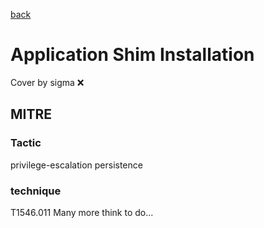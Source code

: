 [back](../index.md)
# Application Shim Installation
Cover by sigma :x: 
## MITRE
### Tactic
privilege-escalation
persistence
### technique
T1546.011
Many more think to do...